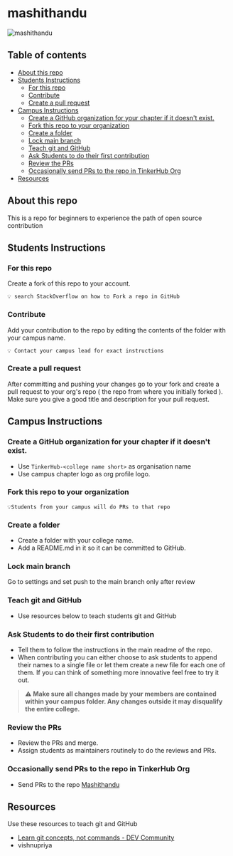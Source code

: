 # mashithandu

![mashithandu](https://github.com/tinkerhub-org/mashithandu/blob/main/resources/rajesh-mashithandu.jpg)


## Table of contents

- [About this repo](#about-this-repo)
- [Students Instructions](#students-instructions)
  - [For this repo](#for-this-repo)
  - [Contribute](#contribute)
  - [Create a pull request](#create-a-pull-request)
- [Campus Instructions](#campus-instructions)
  - [Create a GitHub organization for your chapter if it doesn't exist.](#create-a-github-organization-for-your-chapter-if-it-doesnt-exist)
  - [Fork this repo to your organization](#fork-this-repo-to-your-organization)
  - [Create a folder](#create-a-folder)
  - [Lock main branch](#lock-main-branch)
  - [Teach git and GitHub](#teach-git-and-github)
  - [Ask Students to do their first contribution](#ask-students-to-do-their-first-contribution)
  - [Review the PRs](#review-the-prs)
  - [Occasionally send PRs to the repo in TinkerHub Org](#occasionally-send-prs-to-the-repo-in-tinkerhub-org)
- [Resources](#resources)

## About this repo 

This is a repo for beginners to experience the path of open source contribution  
  
## Students Instructions

###  For this repo
Create a fork of this repo to your account.
``` 
💡 search StackOverflow on how to Fork a repo in GitHub
```

### Contribute
Add your contribution to the repo by editing the contents of the folder with your campus name.

```
💡 Contact your campus lead for exact instructions
```

### Create a pull request

After committing and pushing your changes go to your fork and create a pull request to your org's repo ( the repo from where you initially forked ). Make sure you give a good title and description for your pull request.

## Campus Instructions

### Create a GitHub organization for your chapter if it doesn't exist.

- Use `TinkerHub-<college name short>` as organisation name
- Use campus chapter logo as org profile logo.

### Fork this repo to your organization
```
💡Students from your campus will do PRs to that repo
```
### Create a folder

- Create a folder with your college name.
- Add a README.md in it so it can be committed to GitHub.

### Lock main branch

Go to settings and set push to the main branch only after review

### Teach git and GitHub 

- Use resources below to teach students git and GitHub

### Ask Students to do their first contribution

- Tell them to follow the instructions in the main readme of the repo.
- When contributing you can either choose to ask students to append their names to a single file or let them create a new file for each one of them. If you can think of something more innovative feel free to try it out.

>**⚠️ Make sure all changes made by your members are contained within your
>  campus folder. Any changes outside it may disqualify the entire
>   college.**


### Review the PRs

- Review the PRs and merge.
- Assign students as maintainers routinely to do the reviews and PRs.

### Occasionally send PRs to the repo in TinkerHub Org

- Send PRs to the repo [Mashithandu](https://github.com/tinkerhub/mashithandu) 


## Resources

Use these resources to teach git and GitHub

- [Learn git concepts, not commands - DEV Community](https://dev.to/unseenwizzard/learn-git-concepts-not-commands-4gjc)
- vishnupriya
